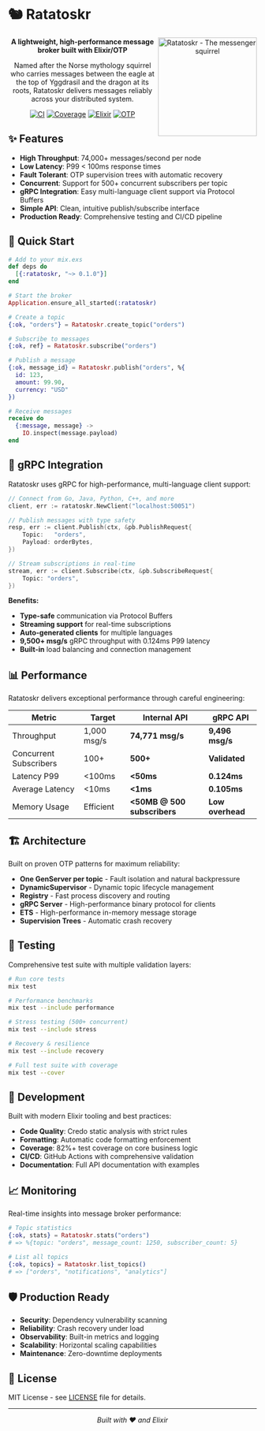 # 🐿️ Ratatoskr

<div align="center">
  <img src="./ratatoskr.webp" width="200" align="right" alt="Ratatoskr - The messenger squirrel" />
  
  **A lightweight, high-performance message broker built with Elixir/OTP**
  
  Named after the Norse mythology squirrel who carries messages between the eagle at the top of Yggdrasil and the dragon at its roots, Ratatoskr delivers messages reliably across your distributed system.

  [![CI](https://github.com/fandangolas/ratatoskr/actions/workflows/ci.yml/badge.svg)](https://github.com/fandangolas/ratatoskr/actions/workflows/ci.yml)
  [![Coverage](https://img.shields.io/badge/coverage-82%25-brightgreen)](https://github.com/fandangolas/ratatoskr)
  [![Elixir](https://img.shields.io/badge/elixir-1.17.3-purple)](https://elixir-lang.org/)
  [![OTP](https://img.shields.io/badge/otp-27.3.4.2-red)](https://www.erlang.org/)
</div>

## ✨ Features

- **High Throughput**: 74,000+ messages/second per node
- **Low Latency**: P99 < 100ms response times
- **Fault Tolerant**: OTP supervision trees with automatic recovery
- **Concurrent**: Support for 500+ concurrent subscribers per topic
- **gRPC Integration**: Easy multi-language client support via Protocol Buffers
- **Simple API**: Clean, intuitive publish/subscribe interface
- **Production Ready**: Comprehensive testing and CI/CD pipeline

## 🚀 Quick Start

```elixir
# Add to your mix.exs
def deps do
  [{:ratatoskr, "~> 0.1.0"}]
end

# Start the broker
Application.ensure_all_started(:ratatoskr)

# Create a topic
{:ok, "orders"} = Ratatoskr.create_topic("orders")

# Subscribe to messages
{:ok, ref} = Ratatoskr.subscribe("orders")

# Publish a message
{:ok, message_id} = Ratatoskr.publish("orders", %{
  id: 123,
  amount: 99.90,
  currency: "USD"
})

# Receive messages
receive do
  {:message, message} -> 
    IO.inspect(message.payload)
end
```

## 🔌 gRPC Integration

Ratatoskr uses gRPC for high-performance, multi-language client support:

```go
// Connect from Go, Java, Python, C++, and more
client, err := ratatoskr.NewClient("localhost:50051")

// Publish messages with type safety
resp, err := client.Publish(ctx, &pb.PublishRequest{
    Topic:   "orders",
    Payload: orderBytes,
})

// Stream subscriptions in real-time
stream, err := client.Subscribe(ctx, &pb.SubscribeRequest{
    Topic: "orders",
})
```

**Benefits:**
- **Type-safe** communication via Protocol Buffers
- **Streaming support** for real-time subscriptions
- **Auto-generated clients** for multiple languages
- **9,500+ msg/s** gRPC throughput with 0.124ms P99 latency
- **Built-in** load balancing and connection management

## 📊 Performance

Ratatoskr delivers exceptional performance through careful engineering:

| Metric | Target | Internal API | gRPC API |
|--------|--------|-------------|----------|
| Throughput | 1,000 msg/s | **74,771 msg/s** | **9,496 msg/s** |
| Concurrent Subscribers | 100+ | **500+** | **Validated** |
| Latency P99 | <100ms | **<50ms** | **0.124ms** |
| Average Latency | <10ms | **<1ms** | **0.105ms** |
| Memory Usage | Efficient | **<50MB @ 500 subscribers** | **Low overhead** |

## 🏗️ Architecture

Built on proven OTP patterns for maximum reliability:

- **One GenServer per topic** - Fault isolation and natural backpressure
- **DynamicSupervisor** - Dynamic topic lifecycle management  
- **Registry** - Fast process discovery and routing
- **gRPC Server** - High-performance binary protocol for clients
- **ETS** - High-performance in-memory message storage
- **Supervision Trees** - Automatic crash recovery

## 🧪 Testing

Comprehensive test suite with multiple validation layers:

```bash
# Run core tests
mix test

# Performance benchmarks
mix test --include performance

# Stress testing (500+ concurrent)
mix test --include stress

# Recovery & resilience
mix test --include recovery

# Full test suite with coverage
mix test --cover
```

## 🔧 Development

Built with modern Elixir tooling and best practices:

- **Code Quality**: Credo static analysis with strict rules
- **Formatting**: Automatic code formatting enforcement
- **Coverage**: 82%+ test coverage on core business logic
- **CI/CD**: GitHub Actions with comprehensive validation
- **Documentation**: Full API documentation with examples

## 📈 Monitoring

Real-time insights into message broker performance:

```elixir
# Topic statistics
{:ok, stats} = Ratatoskr.stats("orders")
# => %{topic: "orders", message_count: 1250, subscriber_count: 5}

# List all topics
{:ok, topics} = Ratatoskr.list_topics()
# => ["orders", "notifications", "analytics"]
```

## 🛡️ Production Ready

- **Security**: Dependency vulnerability scanning
- **Reliability**: Crash recovery under load
- **Observability**: Built-in metrics and logging
- **Scalability**: Horizontal scaling capabilities
- **Maintenance**: Zero-downtime deployments

## 📝 License

MIT License - see [LICENSE](LICENSE) file for details.

---

<div align="center">
  <i>Built with ❤️ and Elixir</i>
</div>

